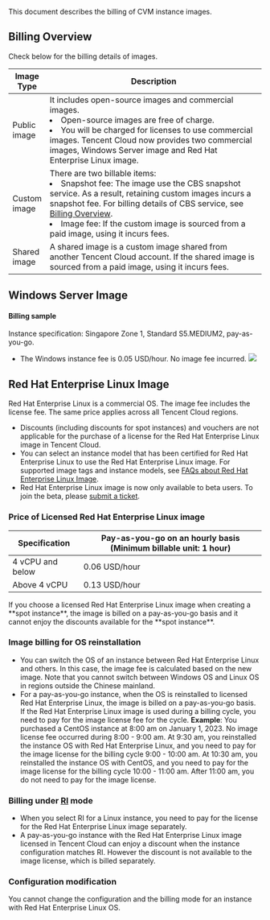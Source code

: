 This document describes the billing of CVM instance images.

## Billing Overview
Check below for the billing details of images.
<table class="tg">
<thead>
  <tr>
    <th width="10%"> Image Type</th>
    <th width="90%">Description</th>
  </tr>
</thead>
<tbody>
  <tr>
    <td class="tg-0pky">Public image</td>
    <td class="tg-0pky">It includes open-source images and commercial images.<br><li>Open-source images are free of charge.</li><li>You will be charged for licenses to use commercial images. Tencent Cloud now provides two commercial images, Windows Server image and Red Hat Enterprise Linux image.</td></li>
  </tr>
  <tr>
    <td class="tg-0pky">Custom image</td>
    <td class="tg-0pky">There are two billable items: <br><li>Snapshot fee: The image use the CBS snapshot service. As a result, retaining custom images incurs a snapshot fee. For billing details of CBS service, see <a href="https://intl.cloud.tencent.com/document/product/362/32415">Billing Overview</a>.</li><li>Image fee: If the custom image is sourced from a paid image, using it incurs fees.</li></td>
  </tr>
  <tr>
    <td class="tg-0pky">Shared image</td>
    <td class="tg-0pky">A shared image is a custom image shared from another Tencent Cloud account. If the shared image is sourced from a paid image, using it incurs fees.</td>
  </tr>
</tbody>
</table>

<span id="redhat"></span>

## Windows Server Image
#### Billing sample

Instance specification: Singapore Zone 1, Standard S5.MEDIUM2, pay-as-you-go.
- The Windows instance fee is 0.05 USD/hour. No image fee incurred.
![](https://qcloudimg.tencent-cloud.cn/raw/af8b0002847ce5f1542a90a1990e27ce.png)


## Red Hat Enterprise Linux Image
Red Hat Enterprise Linux is a commercial OS. The image fee includes the license fee. The same price applies across all Tencent Cloud regions.
<dx-alert infotype="explain" title="">
- Discounts (including discounts for spot instances) and vouchers are not applicable for the purchase of a license for the Red Hat Enterprise Linux image in Tencent Cloud.
- You can select an instance model that has been certified for Red Hat Enterprise Linux to use the Red Hat Enterprise Linux image. For supported image tags and instance models, see [FAQs about Red Hat Enterprise Linux Image](https://www.tencentcloud.com/document/product/213/55135).
- Red Hat Enterprise Linux image is now only available to beta users. To join the beta, please [submit a ticket](https://console.tencentcloud.com/workorder/category).
</dx-alert>

### Price of Licensed Red Hat Enterprise Linux image

|Specification | Pay-as-you-go on an hourly basis (Minimum billable unit: 1 hour) |
|---------|---------|
| 4 vCPU and below | 0.06 USD/hour |
| Above 4 vCPU | 0.13 USD/hour |

<dx-alert infotype="explain" title="">
If you choose a licensed Red Hat Enterprise Linux image when creating a **spot instance**, the image is billed on a pay-as-you-go basis and it cannot enjoy the discounts available for the **spot instance**.
</dx-alert>

### Image billing for OS reinstallation
- You can switch the OS of an instance between Red Hat Enterprise Linux and others. In this case, the image fee is calculated based on the new image. Note that you cannot switch between Windows OS and Linux OS in regions outside the Chinese mainland. 
- For a pay-as-you-go instance, when the OS is reinstalled to licensed Red Hat Enterprise Linux, the image is billed on a pay-as-you-go basis. If the Red Hat Enterprise Linux image is used during a billing cycle, you need to pay for the image license fee for the cycle.
**Example**:
You purchased a CentOS instance at 8:00 am on January 1, 2023. No image license fee occurred during 8:00 - 9:00 am. At 9:30 am, you reinstalled the instance OS with Red Hat Enterprise Linux, and you need to pay for the image license for the billing cycle 9:00 - 10:00 am. At 10:30 am, you reinstalled the instance OS with CentOS, and you need to pay for the image license for the billing cycle 10:00 - 11:00 am. After 11:00 am, you do not need to pay for the image license.

### Billing under [RI](https://www.tencentcloud.com/document/product/213/30571) mode
- When you select RI for a Linux instance, you need to pay for the license for the Red Hat Enterprise Linux image separately.
- A pay-as-you-go instance with the Red Hat Enterprise Linux image licensed in Tencent Cloud can enjoy a discount when the instance configuration matches RI. However the discount is not available to the image license, which is billed separately.


### Configuration modification

You cannot change the configuration and the billing mode for an instance with Red Hat Enterprise Linux OS.



